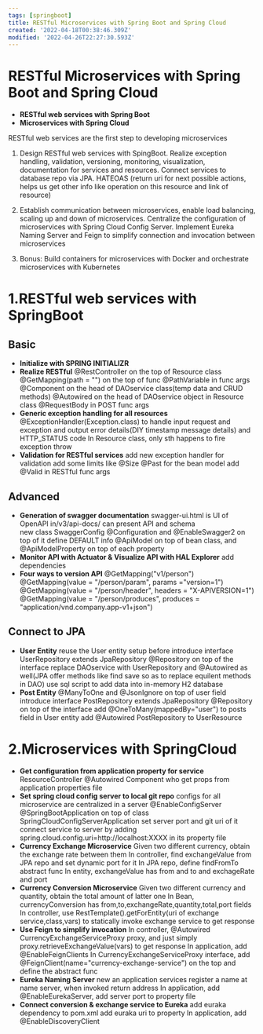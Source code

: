 ```yaml
---
tags: [springboot]
title: RESTful Microservices with Spring Boot and Spring Cloud
created: '2022-04-18T00:38:46.309Z'
modified: '2022-04-26T22:27:30.593Z'
---
```


# RESTful Microservices with Spring Boot and Spring Cloud
- **RESTful web services with Spring Boot**
- **Microservices with Spring Cloud**

RESTful web services are the first step to developing microservices

1. Design RESTful web services with SpingBoot. Realize exception handling, validation, versioning, monitoring, visualization, documentation for services and resources. Connect services to database repo via JPA. HATEOAS (return uri for next possible actions, helps us get other info like operation on this resource and link of resource)

2. Establish communication between microservices, enable load balancing, scaling up and down of microservices. Centralize the configuration of microservices with Spring Cloud Config Server. Implement Eureka Naming Server and Feign to simplify connection and invocation between microservices

3. Bonus: Build containers for microservices with Docker and orchestrate microservices with Kubernetes

# 1.RESTful web services with SpringBoot
 ## Basic
* **Initialize with SPRING INITIALIZR**
* **Realize RESTful**
      @RestController on the top of Resource class
      @GetMapping(path = "") on the top of func
      @PathVariable in func args
      @Component on the head of DAOservice class(temp data and CRUD methods)
      @Autowired on the head of DAOservice object in Resource class
      @RequestBody in POST func args
* **Generic exception handling for all resources**
      @ExceptionHandler(Exception.class) to handle input request and exception and output error details(DIY timestamp message details) and HTTP_STATUS code
      In Resource class, only sth happens to fire exception throw
* **Validation for RESTful services**
      add new exception handler for validation
      add some limits like @Size @Past for the bean model
      add @Valid in RESTful func args

## Advanced
* **Generation of swagger documentation**
      swagger-ui.html is UI of OpenAPI in/v3/api-docs/ can present API and schema  
      new class SwaggerConfig
      @Configuration and @EnableSwagger2 on top of it
      define DEFAULT info
      @ApiModel on top of bean class, and @ApiModelProperty on top of each property
* **Monitor API with Actuator & Visualize API with HAL Explorer**
    add dependencies
* **Four ways to version API**
      @GetMapping("v1/person")
      @GetMapping(value = "/person/param", params ="version=1")
      @GetMapping(value = "/person/header", headers = "X-APIVERSION=1")
      @GetMapping(value = "/person/produces", produces = "application/vnd.company.app-v1+json")
## Connect to JPA
* **User Entity**
      reuse the User entity setup before
      introduce interface UserRepository extends JpaRepository
      @Repository on top of the interface
      replace DAOservice with UserRepository and @Autowired as well(JPA offer methods like find save so as to replace equilent methods in DAO)
      use sql script to add data into in-memory H2 database
* **Post Entity**
      @ManyToOne and  @JsonIgnore on top of user field
      introduce interface PostRepository extends JpaRepository
      @Repository on top of the interface
      add @OneToMany(mappedBy="user") to posts field in User entity
      add @Autowired PostRepository to UserResource

# 2.Microservices with SpringCloud
* **Get configuration from application property for service**
      ResourceController @Autowired Component who get props from application properties file
* **Set spring cloud config server to local git repo**
      configs for all microservice are centralized in a server
      @EnableConfigServer @SpringBootApplication on top of class SpringCloudConfigServerApplication
      set server port and git uri of it
      connect service to server by adding spring.cloud.config.uri=http://localhost:XXXX in its property file
* **Currency Exchange Microservice**
      Given two different currency, obtain the exchange rate between them
      In controller, find exchangeValue from JPA repo and set dynamic port for it
      In JPA repo, define findFromTo abstract func
      In entity, exchangeValue has from and to and exchageRate and port
* **Currency Conversion Microservice**
      Given two different currency and quantity, obtain the total amount of latter one
      In Bean, currencyConversion has from,to,exchangeRate,quantity,total,port fields
      In controller, use RestTemplate().getForEntity(uri of exchange service,class,vars) to statically invoke exchange service to get response
* **Use Feign to simplify invocation**
      In controller, @Autowired CurrencyExchangeServiceProxy proxy, and just simply proxy.retrieveExchangeValue(vars) to get response 
      In application, add @EnableFeignClients
      In CurrencyExchangeServiceProxy interface, add @FeignClient(name="currency-exchange-service") on the top and define the abstract func
* **Eureka Naming Server**
      new an application
      services register a name at name server, when invoked return address
      In application, add @EnableEurekaServer, add server port to property file
* **Connect conversion & exchange service to Eureka**
      add euraka dependency to pom.xml
      add euraka uri to property
      In application, add @EnableDiscoveryClient


